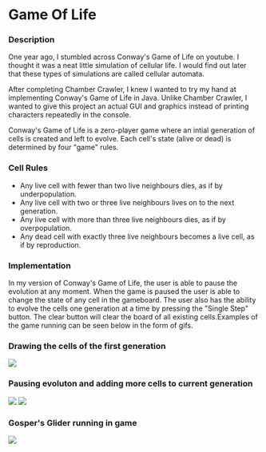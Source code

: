 # Game Of Life
### Description
One year ago, I stumbled across Conway's Game of Life on youtube. I thought it was a neat little simulation of cellular life.
I would find out later that these types of simulations are called cellular automata. 

After completing Chamber Crawler, I knew I wanted to try my hand at implementing Conway's Game of Life in Java. Unlike
Chamber Crawler, I wanted to give this project an actual GUI and graphics instead of printing characters repeatedly in the
console.

Conway's Game of Life is a zero-player game where an intial generation of cells is created and left to evolve. Each cell's 
state (alive or dead) is determined by four "game" rules.

### Cell Rules
* Any live cell with fewer than two live neighbours dies, as if by underpopulation.
* Any live cell with two or three live neighbours lives on to the next generation.
* Any live cell with more than three live neighbours dies, as if by overpopulation.
* Any dead cell with exactly three live neighbours becomes a live cell, as if by reproduction.

### Implementation
In my version of Conway's Game of Life, the user is able to pause the evolution at any moment. When the game is paused the
user is able to change the state of any cell in the gameboard. The user also has the ability to evolve the cells one generation
at a time by pressing the "Single Step" button. The clear button will clear the board of all existing cells.Examples of the 
game running can be seen below in the form of gifs.

### Drawing the cells of the first generation
![](drawing.gif)
### Pausing evoluton and adding more cells to current generation
![](starting.gif)
![](ending.gif)
### Gosper's Glider running in game
![](glidercreator.gif)
